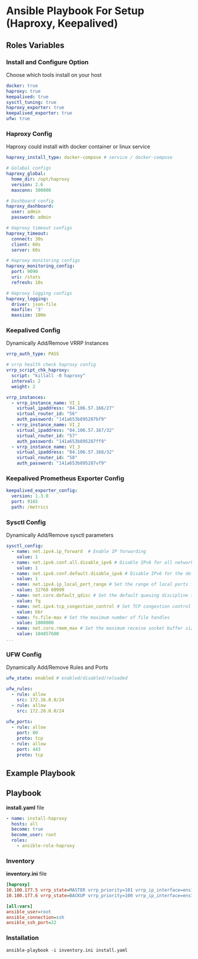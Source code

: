 # Ansible Playbook For Setup (Haproxy, Keepalived)

## Roles Variables

### Install and Configure Option
Choose which tools install on your host

```yaml
docker: true
haproxy: true
keepalived: true
sysctl_tuning: true
haproxy_exporter: true
keepalived_exporter: true
ufw: true
```

### Haproxy Config
Haproxy could install with docker container or linux service

```yaml
haproxy_install_type: docker-compose # service / docker-compose

# Golabal configs
haproxy_global:
  home_dir: /opt/haproxy
  version: 2.6
  maxconn: 300000

# Dashboard config
haproxy_dashboard:
  user: admin
  password: admin

# Haproxy timeout configs
haproxy_timeout:
  connect: 30s
  client: 60s
  server: 60s

# Haproxy monitoring configs
haproxy_monitoring_config:
  port: 9090
  uri: /stats
  refresh: 10s

# Haproxy logging configs
haproxy_logging:
  driver: json-file
  maxfile: '3'
  maxsize: 100m
```

### Keepalived Config
Dynamically Add/Remove VRRP Instances

```yaml
vrrp_auth_type: PASS

# vrrp health check haproxy config
vrrp_script_chk_haproxy: 
  script: "killall -0 haproxy"
  interval: 2
  weight: 2

vrrp_instances:
  - vrrp_instance_name: VI_1
    virtual_ipaddress: "84.106.57.166/27"
    virtual_router_id: "56"
    auth_password: "141a653b895287bf9"
  - vrrp_instance_name: VI_2
    virtual_ipaddress: "84.106.57.167/32"
    virtual_router_id: "57"
    auth_password: "141a653b895287ff9"
  - vrrp_instance_name: VI_3
    virtual_ipaddress: "84.106.57.168/32"
    virtual_router_id: "58"
    auth_password: "141a653b895287vf9"
```

### Keepalived Prometheus Exporter Config
```yaml
keepalived_exporter_config:
  version: 1.3.0
  port: 9165
  path: /metrics
```

### Sysctl Config
Dynamically Add/Remove sysctl parameters
```yaml
sysctl_config:
  - name: net.ipv4.ip_forward  # Enable IP forwarding
    value: 1
  - name: net.ipv6.conf.all.disable_ipv6 # Disable IPv6 for all network interfaces
    value: 1 
  - name: net.ipv6.conf.default.disable_ipv6 # Disable IPv6 for the default network interface
    value: 1  
  - name: net.ipv4.ip_local_port_range # Set the range of local ports for outgoing connections
    value: 32768 60999  
  - name: net.core.default_qdisc # Set the default queuing discipline to Fair Queueing
    value: fq  
  - name: net.ipv4.tcp_congestion_control # Set TCP congestion control algorithm to BBR
    value: bbr
  - name: fs.file-max # Set the maximum number of file handles
    value: 1000000
  - name: net.core.rmem_max # Set the maximum receive socket buffer size
    value: 104857600
...
```

### UFW Config
Dynamically Add/Remove Rules and Ports
```yaml
ufw_state: enabled # enabled/disabled/reloaded

ufw_rules:
  - rule: allow
    src: 172.16.0.0/24
  - rule: allow
    src: 172.20.0.0/24
  
ufw_ports:
  - rule: allow
    port: 80
    proto: tcp
  - rule: allow
    port: 443
    proto: tcp
```

## Example Playbook

## Playbook

**install.yaml** file

```yaml
- name: install-haproxy
  hosts: all
  become: true
  become_user: root
  roles:
    - ansible-role-haproxy
```

### Inventory

**inventory.ini** file
```ini
[haproxy]
10.100.177.5 vrrp_state=MASTER vrrp_priority=101 vrrp_ip_interface=ens192
10.100.177.6 vrrp_state=BACKUP vrrp_priority=100 vrrp_ip_interface=ens192

[all:vars]
ansible_user=root
ansible_connection=ssh
ansible_ssh_port=22
```

### Installation

```
ansible-playbook -i inventory.ini install.yaml
```
